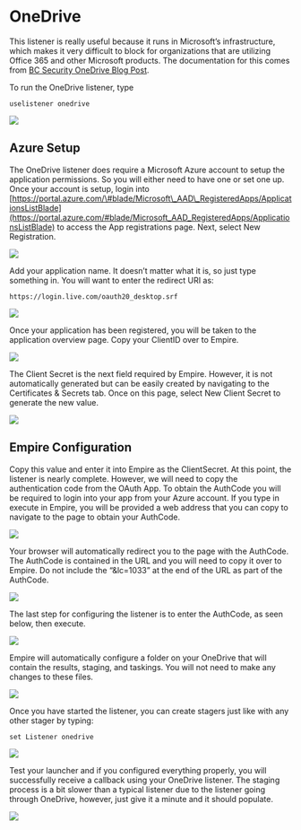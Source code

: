 # OneDrive

This listener is really useful because it runs in Microsoft’s infrastructure, which makes it very difficult to block for organizations that are utilizing Office 365 and other Microsoft products. The documentation for this comes from [BC Security OneDrive Blog Post](https://www.bc-security.org/post/using-the-onedrive-listener-in-empire-3-1-3/).

To run the OneDrive listener, type

```text
uselistener onedrive
```

![](https://i2.wp.com/www.bc-security.org/wp-content/uploads/2020/05/2.png?resize=931%2C740&ssl=1)

## Azure Setup

The OneDrive listener does require a Microsoft Azure account to setup the application permissions. So you will either need to have one or set one up. Once your account is setup, login into [https://portal.azure.com/\#blade/Microsoft\_AAD\_RegisteredApps/ApplicationsListBlade](https://portal.azure.com/#blade/Microsoft_AAD_RegisteredApps/ApplicationsListBlade) to access the App registrations page. Next, select New Registration.

![](https://i1.wp.com/www.bc-security.org/wp-content/uploads/2020/05/3.png?fit=1170%2C162&ssl=1)

Add your application name. It doesn’t matter what it is, so just type something in. You will want to enter the redirect URI as:

```text
https://login.live.com/oauth20_desktop.srf
```

![](https://i2.wp.com/www.bc-security.org/wp-content/uploads/2020/05/4.png?fit=1170%2C592&ssl=1)

Once your application has been registered, you will be taken to the application overview page. Copy your ClientID over to Empire.

![](https://i1.wp.com/www.bc-security.org/wp-content/uploads/2020/05/5.png?fit=1170%2C519&ssl=1)

The Client Secret is the next field required by Empire. However, it is not automatically generated but can be easily created by navigating to the Certificates & Secrets tab. Once on this page, select New Client Secret to generate the new value.

![](https://i2.wp.com/www.bc-security.org/wp-content/uploads/2020/05/6.png?fit=1170%2C589&ssl=1)

## Empire Configuration

Copy this value and enter it into Empire as the ClientSecret. At this point, the listener is nearly complete. However, we will need to copy the authentication code from the OAuth App. To obtain the AuthCode you will be required to login into your app from your Azure account. If you type in execute in Empire, you will be provided a web address that you can copy to navigate to the page to obtain your AuthCode.

![](https://i0.wp.com/www.bc-security.org/wp-content/uploads/2020/05/7.png?resize=1098%2C790&ssl=1)

Your browser will automatically redirect you to the page with the AuthCode. The AuthCode is contained in the URL and you will need to copy it over to Empire. Do not include the “&lc=1033” at the end of the URL as part of the AuthCode.

![](https://i1.wp.com/www.bc-security.org/wp-content/uploads/2020/05/8.png?resize=859%2C95&ssl=1)

The last step for configuring the listener is to enter the AuthCode, as seen below, then execute.

![](https://i2.wp.com/www.bc-security.org/wp-content/uploads/2020/05/9.png?resize=581%2C154&ssl=1)

Empire will automatically configure a folder on your OneDrive that will contain the results, staging, and taskings. You will not need to make any changes to these files.

![](https://i2.wp.com/www.bc-security.org/wp-content/uploads/2020/05/10.png?resize=683%2C191&ssl=1)

Once you have started the listener, you can create stagers just like with any other stager by typing:

```text
set Listener onedrive
```

![](https://i2.wp.com/www.bc-security.org/wp-content/uploads/2020/05/11.png?resize=541%2C209&ssl=1)

Test your launcher and if you configured everything properly, you will successfully receive a callback using your OneDrive listener. The staging process is a bit slower than a typical listener due to the listener going through OneDrive, however, just give it a minute and it should populate.

![](https://i0.wp.com/www.bc-security.org/wp-content/uploads/2020/05/12-1.png?resize=1027%2C505&ssl=1)

